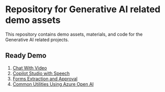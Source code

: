 # Repository for Generative AI related demo assets
This repository contains demo assets, materials, and code for the Generative AI related projects.

## Ready Demo
1. [Chat With Video](./chat-with-video/README.md)
2. [Copilot Studio with Speech](./copilot-studio-with-speech/README.md)
3. [Forms Extraction and Approval](./forms-extraction-approval/README.md)
4. [Common Utilities Using Azure Open AI](./genai-as-utilities/README.md)
